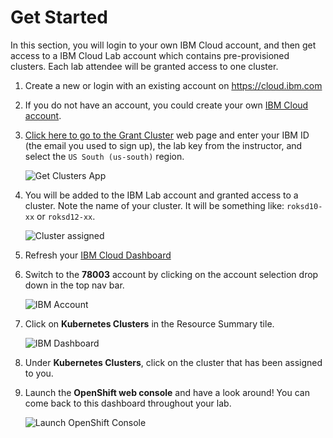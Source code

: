 # Get Started

In this section, you will login to your own IBM Cloud account, and then get access to a IBM Cloud Lab account which contains pre-provisioned clusters. Each lab attendee will be granted access to one cluster.

1. Create a new or login with an existing account on <https://cloud.ibm.com>

2. If you do not have an account, you could create your own [IBM Cloud account][vcpi_code].

3. [Click here to go to the Grant Cluster](grant_cluster) web page and enter your IBM ID (the email you used to sign up), the lab key from the instructor, and select the `US South (us-south)` region.

    ![Get Clusters App](https://dsc.cloud/quickshare/Shared-Image-2019-09-16-09-53-30.png)

4. You will be added to the IBM Lab account and granted access to a cluster. Note the name of your cluster. It will be something like: `roksd10-xx` or `roksd12-xx`.

    ![Cluster assigned](https://dsc.cloud/quickshare/cluster-assigned.png)

5. Refresh your [IBM Cloud Dashboard](https://cloud.ibm.com)

6. Switch to the **78003** account by clicking on the account selection drop down in the top nav bar.

   ![IBM Account](https://dsc.cloud/quickshare/Shared-Image-2019-09-16-13-48-57.png)

7. Click on **Kubernetes Clusters** in the Resource Summary tile.

    ![IBM Dashboard](https://dsc.cloud/quickshare/show-cluster-on-account.png)

8. Under **Kubernetes Clusters**, click on the cluster that has been assigned to you.

9. Launch the **OpenShift web console** and have a look around! You can come back to this dashboard throughout your lab.

    ![Launch OpenShift Console](https://dsc.cloud/quickshare/launch-openshift-ui.png)

<!-- put the vcpi URL here -->
[vcpi_code]: https://cloud.ibm.com
<!-- put the grant cluster URL here -->
[grant_cluster]: https://roks-lab.mybluemix.net
